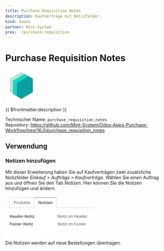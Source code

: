 ```yaml
---
title: Purchase Requisition Notes
description: Kaufverträge mit Notizfelder.
kind: howto
partner: Mint-System
prev: ./purchase-requisition
---
```


# Purchase Requisition Notes

![icon_oms_box](attachments/icons_odoo_mint_system.png)

{{ $frontmatter.description }}

Technischer Name: `purchase_requisition_notes`\
Repository: <https://github.com/Mint-System/Odoo-Apps-Purchase-Workflow/tree/16.0/purchase_requisition_notes>

## Verwendung

### Notizen hinzufügen

Mit dieser Erweiterung haben Sie auf Kaufverträgen zwei zusätzliche Notizfelder _Einkauf > Aufträge > Kaufverträge_. Wählen Sie einen Auftrag aus und öffnen Sie den Tab _Notizen_. Hier können Sie die Notizen hinzufügen und ändern.

![](attachments/Purchase%20Requistion%20Notes.png)

Die Notizen werden auf neue Bestellungen übertragen.

